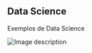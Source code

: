 ## Data Science
Exemplos de Data Science

![Image description](https://miro.medium.com/max/765/1*cyXCE-JcBelTyrK-58w6_Q.png)
